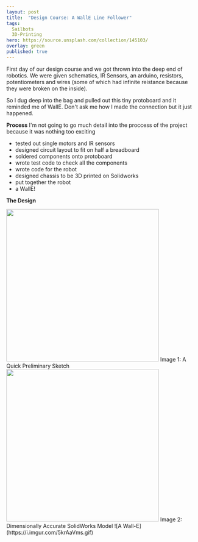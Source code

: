```yaml
---
layout: post
title:  "Design Course: A WallE Line Follower"
tags:
  Sailbots
  3D-Printing
hero: https://source.unsplash.com/collection/145103/
overlay: green
published: true
---
```


First day of our design course and we got thrown into the deep end of robotics.  We were given schematics, IR Sensors, an arduino, resistors, potentiometers and wires (some of which had infinite reistance because they were broken on the inside).  

So I dug deep into the bag and pulled out this tiny protoboard and it reminded me of WallE.  Don't ask me how I made the connection but it just happened.

**Process** 
I'm not going to go much detail into the proccess of the project because it was nothing too exciting 
* tested out single motors and IR sensors
* designed circuit layout to fit on half a breadboard
* soldered components onto protoboard 
* wrote test code to check all the components
* wrote code for the robot
* designed chassis to be 3D printed on Solidworks
* put together the robot
* a WallE!

**The Design** 

<img src="https://i.imgur.com/LenB5bV.jpg" width="400" height="400" />
Image 1: A Quick Preliminary Sketch
<img src="https://i.imgur.com/sE4TkdF.jpg" width="400" height="400" />
Image 2: Dimensionally Accurate SolidWorks Model
![A Wall-E](https://i.imgur.com/5krAaVms.gif)
